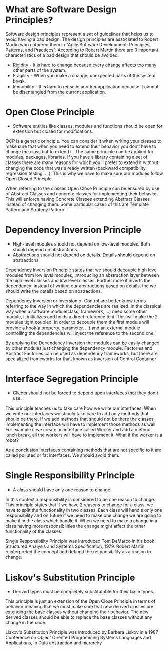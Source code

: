 # What are Software Design Principles?

Software design principles represent a set of guidelines that helps us to avoid having a bad design. The design principles are associated to Robert Martin who gathered them in "Agile Software Development: Principles, Patterns, and Practices". According to Robert Martin there are 3 important characteristics of a bad design that should be avoided:

* Rigidity - It is hard to change because every change affects too many other parts of the system.
* Fragility - When you make a change, unexpected parts of the system break.
* Immobility - It is hard to reuse in another application because it cannot be disentangled from the current application.

# Open Close Principle

* Software entities like classes, modules and functions should be open for extension but closed for modifications.

OCP is a generic principle. You can consider it when writing your classes to make sure that when you need to extend their behavior you don’t have to change the class but to extend it. The same principle can be applied for modules, packages, libraries. If you have a library containing a set of classes there are many reasons for which you’ll prefer to extend it without changing the code that was already written (backward compatibility, regression testing, …). This is why we have to make sure our modules follow Open Closed Principle.

When referring to the classes Open Close Principle can be ensured by use of Abstract Classes and concrete classes for implementing their behavior. This will enforce having Concrete Classes extending Abstract Classes instead of changing them. Some particular cases of this are Template Pattern and Strategy Pattern.

# Dependency Inversion Principle

* High-level modules should not depend on low-level modules. Both should depend on abstractions.
* Abstractions should not depend on details. Details should depend on abstractions.

Dependency Inversion Principle states that we should decouple high level modules from low level modules, introducing an abstraction layer between the high level classes and low level classes. Further more it inverts the dependency: instead of writing our abstractions based on details, the we should write the details based on abstractions.

Dependency Inversion or Inversion of Control are better know terms referring to the way in which the dependencies are realized. In the classical way when a software module(class, framework, …) need some other module, it initializes and holds a direct reference to it. This will make the 2 modules tight coupled. In order to decouple them the first module will provide a hook(a property, parameter, …) and an external module controlling the dependencies will inject the reference to the second one.

By applying the Dependency Inversion the modules can be easily changed by other modules just changing the dependency module. Factories and Abstract Factories can be used as dependency frameworks, but there are specialized frameworks for that, known as Inversion of Control Container

# Interface Segregation Principle

* Clients should not be forced to depend upon interfaces that they don't use.

This principle teaches us to take care how we write our interfaces. When we write our interfaces we should take care to add only methods that should be there. If we add methods that should not be there the classes implementing the interface will have to implement those methods as well. For example if we create an interface called Worker and add a method lunch break, all the workers will have to implement it. What if the worker is a robot?

As a conclusion Interfaces containing methods that are not specific to it are called polluted or fat interfaces. We should avoid them.

# Single Responsibility Principle

* A class should have only one reason to change.

In this context a responsibility is considered to be one reason to change. This principle states that if we have 2 reasons to change for a class, we have to split the functionality in two classes. Each class will handle only one responsibility and on future if we need to make one change we are going to make it in the class which handle it. When we need to make a change in a class having more responsibilities the change might affect the other functionality of the classes.

Single Responsibility Principle was introduced Tom DeMarco in his book Structured Analysis and Systems Specification, 1979. Robert Martin reinterpreted the concept and defined the responsibility as a reason to change.

# Liskov's Substitution Principle

* Derived types must be completely substitutable for their base types.

This principle is just an extension of the Open Close Principle in terms of behavior meaning that we must make sure that new derived classes are extending the base classes without changing their behavior. The new derived classes should be able to replace the base classes without any change in the code.

Liskov's Substitution Principle was introduced by Barbara Liskov in a 1987 Conference on Object Oriented Programming Systems Languages and Applications, in Data abstraction and hierarchy
